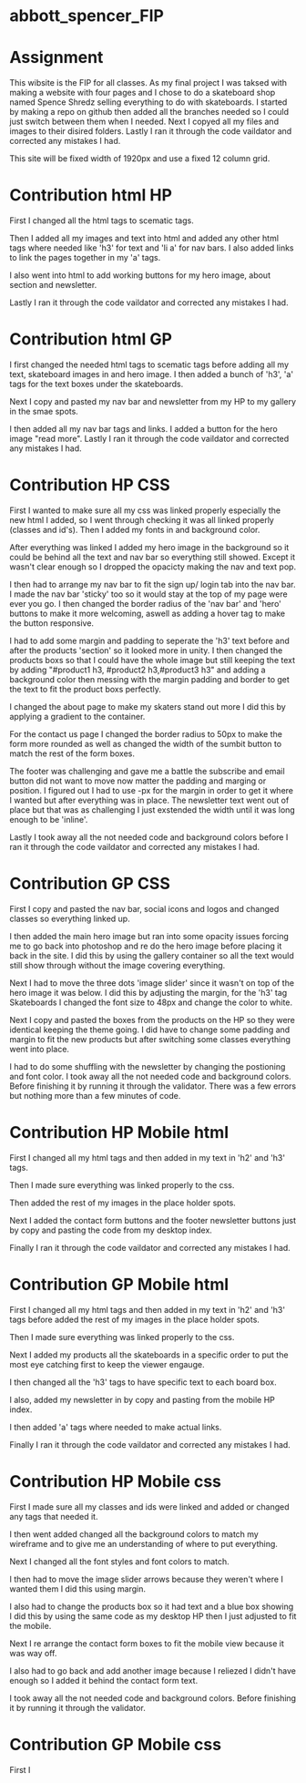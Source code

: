 # abbott_spencer_FIP

# Assignment
This wibsite is the FIP for all classes. As my final project I was taksed with making a website with four pages and I chose to do a skateboard shop named Spence Shredz selling everything to do with skateboards. I started by making a repo on github then added all the branches needed so I could just switch between them when I needed. Next I copyed all my files and images to their disired folders. Lastly I ran it through the code vaildator and corrected any mistakes I had.
 
 This site will be fixed width of 1920px and use a fixed 12 column grid.

 # Contribution html HP
First I changed all the html tags to scematic tags. 

Then I added all my images and text into html and added any other html tags where needed like 'h3' for text and 'li a' for nav bars. I also added links to link the pages together in my 'a' tags. 

I also went into html to add working buttons for my hero image, about section and newsletter. 

Lastly I ran it through the code vaildator and corrected any mistakes I had.

 # Contribution html GP
 I first changed the needed html tags to scematic tags before adding all my text, skateboard images in and hero image. I then added a bunch of 'h3', 'a' tags for the text boxes under the skateboards.

 Next I copy and pasted my nav bar and newsletter from my HP to my gallery in the smae spots. 
 
 I then added all my nav bar tags and links. I added a button for the hero image "read more". Lastly I ran it through the code vaildator and corrected any mistakes I had.

 # Contribution HP CSS
 
First I wanted to make sure all my css was linked properly especially the new html I added, so I went through checking it was all linked properly (classes and id's). Then I added my fonts in and background color. 

After everything was linked I added my hero image in the background so it could be behind all the text and nav bar so everything still showed. Except it wasn't clear enough so I dropped the opacicty making the nav and text pop. 

I then had to arrange my nav bar to fit the sign up/ login tab into the nav bar. I made the nav bar 'sticky' too so it would stay at the top of my page were ever you go. I then changed the border radius of the 'nav bar' and 'hero' buttons to make it more welcoming, aswell as adding a hover tag to make the button responsive. 

I had to add some margin and padding to seperate the 'h3' text before and after the products 'section' so it looked more in unity. I then changed the products boxs so that I could have the whole image but still keeping the text by adding "#product1 h3, #product2 h3,#product3 h3" and adding a background color then messing with the margin padding and border to get the text to fit the product boxs perfectly.

I changed the about page to make my skaters stand out more I did this by applying a gradient to the container.

For the contact us page I changed the border radius to 50px to make the form more rounded as well as changed the width of the sumbit button to match the rest of the form boxes.

The footer was challenging and gave me a battle the subscribe and email button did not want to move now matter the padding and marging or position. I figured out I had to use -px for the margin in order to get it where I wanted but after everything was in place. The newsletter text went out of place but that was as challenging I just exstended the width until it was long enough to be 'inline'.

 Lastly I took away all the not needed code and background colors before I ran it through the code vaildator and corrected any mistakes I had.

# Contribution GP CSS

First I copy and pasted the nav bar, social icons and logos and changed classes so everything linked up.

I then added the main hero image but ran into some opacity issues forcing me to go back into photoshop and re do the hero image before placing it back in the site. I did this by using the gallery container so all the text would still show through without the image covering everything.

Next I had to move the three dots 'image slider' since it wasn't on top of the hero image it was below. I did this by adjusting the margin, for the 'h3' tag Skateboards I changed the font size to 48px and change the color to white.

Next I copy and pasted the boxes from the products on the HP so they were identical keeping the theme going. I did have to change some padding and margin to fit the new products but after switching some classes everything went into place.

I had to do some shuffling with the newsletter by changing the postioning and font color. I took away all the not needed code and background colors. Before finishing it by running it through the validator. There was a few errors but nothing more than a few minutes of code.

# Contribution HP Mobile html

First I changed all my html tags and then added in my text in 'h2' and 'h3' tags. 

Then I made sure everything was linked properly to the css.

Then added the rest of my images in the place holder spots.

Next I added the contact form buttons and the footer newsletter buttons just by copy and pasting the code from my desktop index.

Finally I ran it through the code vaildator and corrected any mistakes I had.

# Contribution GP Mobile html

First I changed all my html tags and then added in my text in 'h2' and 'h3' tags before added the rest of my images in the place holder spots.

Then I made sure everything was linked properly to the css.

Next I added my products all the skateboards in a specific order to put the most eye catching first to keep the viewer engauge.

I then changed all the 'h3' tags to have specific text to each board box.

I also, added my newsletter in by copy and pasting from the mobile HP index.

I then added 'a' tags where needed to make actual links.

Finally I ran it through the code vaildator and corrected any mistakes I had.

# Contribution HP Mobile css

First I made sure all my classes and ids were linked and added or changed any tags that needed it.

I then went added changed all the background colors to match my wireframe and to give me an understanding of where to put everything.

Next I changed all the font styles and font colors to match.

I then had to move the image slider arrows because they weren't where I wanted them I did this using margin.

I also had to change the products box so it had text and a blue box showing I did this by using the same code as my desktop HP then I just adjusted to fit the mobile.

Next I re arrange the contact form boxes to fit the mobile view because it was way off.

I also had to go back and add another image because I reliezed I didn't have enough so I added it behind the contact form text.

I took away all the not needed code and background colors. Before finishing it by running it through the validator. 
# Contribution GP Mobile css

First I